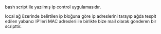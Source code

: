 bash script ile yazılmış ip control uygulamasıdır.

local ağ üzerinde belirtilen ip bloğuna göre ip adreslerini tarayıp ağda tespit edilen yabancı IP'leri MAC adresleri ile birlikte bize mail olarak gönderen bir scripttir.
